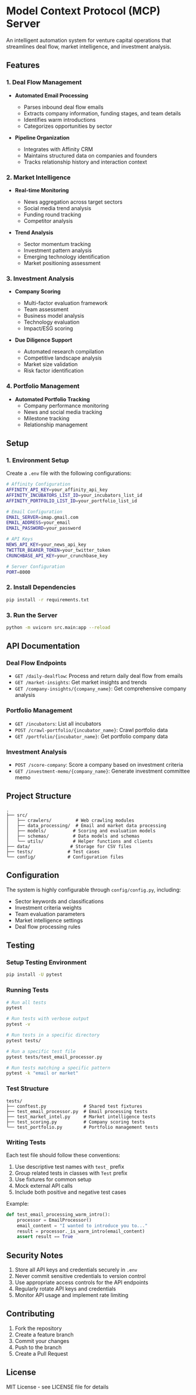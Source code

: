 # Model Context Protocol (MCP) Server

An intelligent automation system for venture capital operations that streamlines deal flow, market intelligence, and investment analysis.

## Features

### 1. Deal Flow Management
- **Automated Email Processing**
  - Parses inbound deal flow emails
  - Extracts company information, funding stages, and team details
  - Identifies warm introductions
  - Categorizes opportunities by sector

- **Pipeline Organization**
  - Integrates with Affinity CRM
  - Maintains structured data on companies and founders
  - Tracks relationship history and interaction context

### 2. Market Intelligence
- **Real-time Monitoring**
  - News aggregation across target sectors
  - Social media trend analysis
  - Funding round tracking
  - Competitor analysis

- **Trend Analysis**
  - Sector momentum tracking
  - Investment pattern analysis
  - Emerging technology identification
  - Market positioning assessment

### 3. Investment Analysis
- **Company Scoring**
  - Multi-factor evaluation framework
  - Team assessment
  - Business model analysis
  - Technology evaluation
  - Impact/ESG scoring

- **Due Diligence Support**
  - Automated research compilation
  - Competitive landscape analysis
  - Market size validation
  - Risk factor identification

### 4. Portfolio Management
- **Automated Portfolio Tracking**
  - Company performance monitoring
  - News and social media tracking
  - Milestone tracking
  - Relationship management

## Setup

### 1. Environment Setup
Create a `.env` file with the following configurations:
```bash
# Affinity Configuration
AFFINITY_API_KEY=your_affinity_api_key
AFFINITY_INCUBATORS_LIST_ID=your_incubators_list_id
AFFINITY_PORTFOLIO_LIST_ID=your_portfolio_list_id

# Email Configuration
EMAIL_SERVER=imap.gmail.com
EMAIL_ADDRESS=your_email
EMAIL_PASSWORD=your_password

# API Keys
NEWS_API_KEY=your_news_api_key
TWITTER_BEARER_TOKEN=your_twitter_token
CRUNCHBASE_API_KEY=your_crunchbase_key

# Server Configuration
PORT=8000
```

### 2. Install Dependencies
```bash
pip install -r requirements.txt
```

### 3. Run the Server
```bash
python -m uvicorn src.main:app --reload
```

## API Documentation

### Deal Flow Endpoints
- `GET /daily-dealflow`: Process and return daily deal flow from emails
- `GET /market-insights`: Get market insights and trends
- `GET /company-insights/{company_name}`: Get comprehensive company analysis

### Portfolio Management
- `GET /incubators`: List all incubators
- `POST /crawl-portfolio/{incubator_name}`: Crawl portfolio data
- `GET /portfolio/{incubator_name}`: Get portfolio company data

### Investment Analysis
- `POST /score-company`: Score a company based on investment criteria
- `GET /investment-memo/{company_name}`: Generate investment committee memo

## Project Structure
```
.
├── src/
│   ├── crawlers/         # Web crawling modules
│   ├── data_processing/  # Email and market data processing
│   ├── models/          # Scoring and evaluation models
│   ├── schemas/         # Data models and schemas
│   └── utils/           # Helper functions and clients
├── data/               # Storage for CSV files
├── tests/             # Test cases
└── config/            # Configuration files
```

## Configuration

The system is highly configurable through `config/config.py`, including:
- Sector keywords and classifications
- Investment criteria weights
- Team evaluation parameters
- Market intelligence settings
- Deal flow processing rules

## Testing

### Setup Testing Environment
```bash
pip install -U pytest
```

### Running Tests
```bash
# Run all tests
pytest

# Run tests with verbose output
pytest -v

# Run tests in a specific directory
pytest tests/

# Run a specific test file
pytest tests/test_email_processor.py

# Run tests matching a specific pattern
pytest -k "email or market"
```

### Test Structure
```
tests/
├── conftest.py              # Shared test fixtures
├── test_email_processor.py  # Email processing tests
├── test_market_intel.py     # Market intelligence tests
├── test_scoring.py          # Company scoring tests
└── test_portfolio.py        # Portfolio management tests
```

### Writing Tests
Each test file should follow these conventions:
1. Use descriptive test names with `test_` prefix
2. Group related tests in classes with `Test` prefix
3. Use fixtures for common setup
4. Mock external API calls
5. Include both positive and negative test cases

Example:
```python
def test_email_processing_warm_intro():
    processor = EmailProcessor()
    email_content = "I wanted to introduce you to..."
    result = processor._is_warm_intro(email_content)
    assert result == True
```

## Security Notes

1. Store all API keys and credentials securely in `.env`
2. Never commit sensitive credentials to version control
3. Use appropriate access controls for the API endpoints
4. Regularly rotate API keys and credentials
5. Monitor API usage and implement rate limiting

## Contributing

1. Fork the repository
2. Create a feature branch
3. Commit your changes
4. Push to the branch
5. Create a Pull Request

## License

MIT License - see LICENSE file for details 